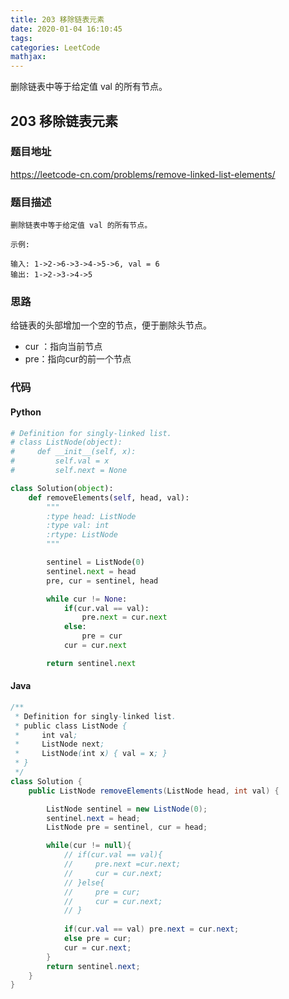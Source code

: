 ```yaml
---
title: 203 移除链表元素
date: 2020-01-04 16:10:45
tags:
categories: LeetCode
mathjax:
---
```


删除链表中等于给定值 val 的所有节点。

<!-- more -->

## 203 移除链表元素

### 题目地址

https://leetcode-cn.com/problems/remove-linked-list-elements/

### 题目描述

```
删除链表中等于给定值 val 的所有节点。

示例:

输入: 1->2->6->3->4->5->6, val = 6
输出: 1->2->3->4->5
```

### 思路

给链表的头部增加一个空的节点，便于删除头节点。

- cur ：指向当前节点
- pre：指向cur的前一个节点



### 代码

#### Python

```python
# Definition for singly-linked list.
# class ListNode(object):
#     def __init__(self, x):
#         self.val = x
#         self.next = None

class Solution(object):
    def removeElements(self, head, val):
        """
        :type head: ListNode
        :type val: int
        :rtype: ListNode
        """

        sentinel = ListNode(0)
        sentinel.next = head
        pre, cur = sentinel, head

        while cur != None:
            if(cur.val == val):
                pre.next = cur.next
            else:
                pre = cur
            cur = cur.next

        return sentinel.next
```

#### Java

```java
/**
 * Definition for singly-linked list.
 * public class ListNode {
 *     int val;
 *     ListNode next;
 *     ListNode(int x) { val = x; }
 * }
 */
class Solution {
    public ListNode removeElements(ListNode head, int val) {

        ListNode sentinel = new ListNode(0);
        sentinel.next = head;
        ListNode pre = sentinel, cur = head;

        while(cur != null){
            // if(cur.val == val){
            //     pre.next =cur.next;
            //     cur = cur.next;
            // }else{
            //     pre = cur;
            //     cur = cur.next;
            // }
            
            if(cur.val == val) pre.next = cur.next;
            else pre = cur;
            cur = cur.next;
        }
        return sentinel.next;
    }
}
```






